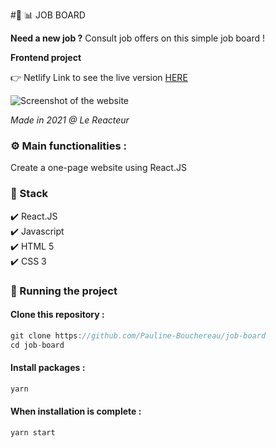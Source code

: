 #💼 📊 JOB BOARD

**Need a new job ?** Consult job offers on this simple job board !

**Frontend project**

👉 Netlify Link to see the live version [HERE](https://job-board-pb.netlify.app/)

![Screenshot of the website](./assets/img/marmiton.png)

_Made in 2021 @ Le Reacteur_

### ⚙️ Main functionalities :

Create a one-page website using React.JS 

### 🔧 Stack

✔️ React.JS   
✔️ Javascript   
✔️ HTML 5  
✔️ CSS 3

### 🚀 Running the project

#### Clone this repository :

```javascript
git clone https://github.com/Pauline-Bouchereau/job-board
cd job-board
```

#### Install packages :

```javascript
yarn
```

#### When installation is complete :

```javascript
yarn start
```
